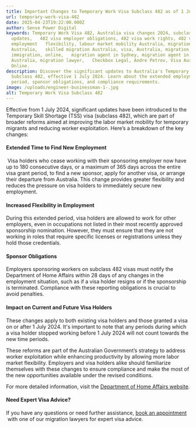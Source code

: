 ```yaml
---
title: Important Changes to Temporary Work Visa Subclass 482 as of 1 July 2024
url: temporary-work-visa-482
date: 2025-04-23T19:22:00.000Z
author: Sense Power Digital
keywords: Temporary Work Visa 482, Australia visa changes 2024, subclass 482
  updates,   482 visa employer obligations, 482 visa work rights, 482 visa
  employment   flexibility, labour market mobility Australia, migration agent
  Australia,   skilled migration Australia, visa, Australia, migration,
  immigration, online,   migration agent in Sydney, migration agent in
  Australia, migration lawyer,   Checkbox Legal, Andre Petrov, Visa Australia
  Online.
description: Discover the significant updates to Australia's Temporary Work Visa
  Subclass 482, effective 1 July 2024. Learn about the extended employment
  period, sponsor obligations, and compliance requirements.
image: /uploads/engineer-businessman-1-.jpg
alt: Temporary Work Visa Subclass 482
---
```

Effective from 1 July 2024, significant updates have been introduced to the Temporary Skill Shortage (TSS) visa (subclass 482), which are part of broader reforms aimed at improving the labor market mobility for temporary migrants and reducing worker exploitation. Here’s a breakdown of the key changes:

#### Extended Time to Find New Employment

 Visa holders who cease working with their sponsoring employer now have up to 180 consecutive days, or a maximum of 365 days across the entire visa grant period, to find a new sponsor, apply for another visa, or arrange their departure from Australia. This change provides greater flexibility and reduces the pressure on visa holders to immediately secure new employment.

#### Increased Flexibility in Employment

During this extended period, visa holders are allowed to work for other employers, even in occupations not listed in their most recently approved sponsorship nomination. However, they must ensure that they are not working in roles that require specific licenses or registrations unless they hold those credentials.

#### Sponsor Obligations

Employers sponsoring workers on subclass 482 visas must notify the Department of Home Affairs within 28 days of any changes in the employment situation, such as if a visa holder resigns or if the sponsorship is terminated. Compliance with these reporting obligations is crucial to avoid penalties.

#### Impact on Current and Future Visa Holders

These changes apply to both existing visa holders and those granted a visa on or after 1 July 2024. It's important to note that any periods during which a visa holder stopped working before 1 July 2024 will not count towards the new time periods.

These reforms are part of the Australian Government’s strategy to address worker exploitation while enhancing productivity by allowing more labor market flexibility. Employers and visa holders alike should familiarize themselves with these changes to ensure compliance and make the most of the new opportunities available under the revised conditions.

For more detailed information, visit the [Department of Home Affairs website](https://immi.homeaffairs.gov.au/).

#### Need Expert Visa Advice?

If you have any questions or need further assistance, [book an appointment](https://www.visaaustralia.online/book-consultation.html)  with one of our migration lawyers for expert visa advice.
